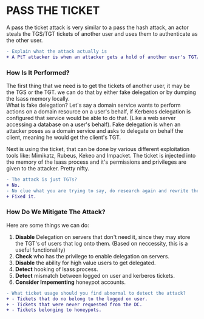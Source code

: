 # PASS THE TICKET

A pass the ticket attack is very similar to a pass the hash attack, an actor steals the TGS/TGT tickets of another user and uses them to authenticate as the other user.

```diff
- Explain what the attack actually is
+ A PtT attacker is when an attacker gets a hold of another user's TGT/TGS, injects it to their own session and gains the stolen ticket's privileges.
```
### How Is It Performed?

The first thing that we need is to get the tickets of another user, it may be the TGS or the TGT. we can do that by either fake delegation or by dumping the lsass memory locally.<br>
What is fake delegation? Let's say a domain service wants to perform actions on a domain resource on a user's behalf, if Kerberos delegation is configured that service would be able to do that. (Like a web server accessing a database on a user's behalf). Fake delegation is when an attacker poses as a domain service and asks to delegate on behalf the client, meaning he would get the client's TGT.

Next is using the ticket, that can be done by various different exploitation tools like: Mimikatz, Rubeus, Kekeo and Impacket. The ticket is injected into the memory of the lsass process and it's permissions and privileges are given to the attacker. Pretty nifty.

```diff
- The attack is just TGTs?
+ No.
- No clue what you are trying to say, do research again and rewrite the paragraph (read what you wrote before submitting!!)
+ Fixed it.
```
### How Do We Mitigate The Attack?

Here are some things we can do:
1. **Disable** Delegation on servers that don't need it, since they may store the TGT's of users that log onto them. (Based on neccessity, this is a useful functionality)
2. **Check** who has the privilege to enable delegation on servers.
3. **Disable** the ability for high value users to get delegated.
4. **Detect** hooking of lsass process.
5. **Detect** mismatch between logged on user and kerberos tickets.
6. **Consider Impementing** honeypot accounts.

```diff
- What ticket usage should you find abnormal to detect the attack?
+ - Tickets that do no belong to the logged on user.
+ - Tickets that were never requested from the DC.
+ - Tickets belonging to honeypots.
```
